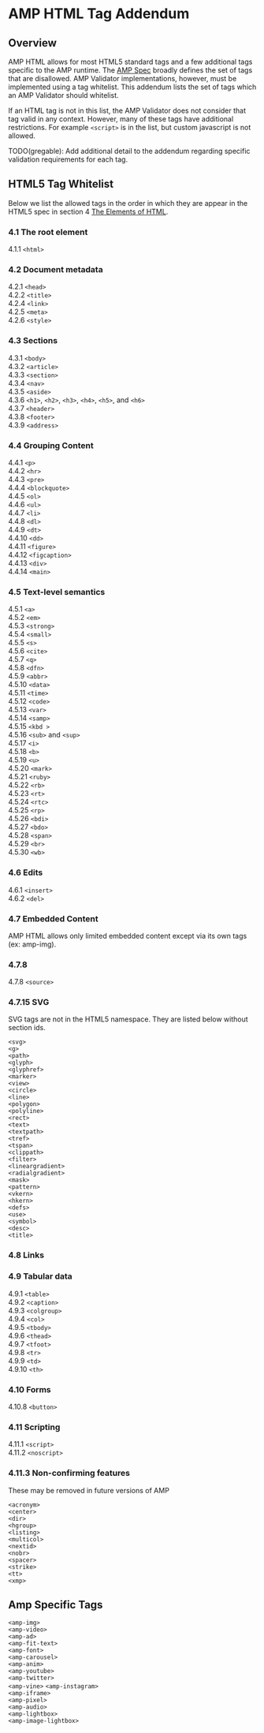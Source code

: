 <!---
Copyright 2015 The AMP HTML Authors. All Rights Reserved.

Licensed under the Apache License, Version 2.0 (the "License");
you may not use this file except in compliance with the License.
You may obtain a copy of the License at

      http://www.apache.org/licenses/LICENSE-2.0

Unless required by applicable law or agreed to in writing, software
distributed under the License is distributed on an "AS-IS" BASIS,
WITHOUT WARRANTIES OR CONDITIONS OF ANY KIND, either express or implied.
See the License for the specific language governing permissions and
limitations under the License.
-->

# AMP HTML Tag Addendum
## Overview
AMP HTML allows for most HTML5 standard tags and a few additional tags specific to the AMP runtime. The [AMP Spec](amp-html-format.md) broadly defines the set of tags that are disallowed. AMP Validator implementations, however, must be implemented using a tag whitelist. This addendum lists the set of tags which an AMP Validator should whitelist.

If an HTML tag is not in this list, the AMP Validator does not consider that tag
valid in any context. However, many of these tags have additional restrictions.
For example `<script>` is in the list, but custom javascript is not allowed.

TODO(gregable): Add additional detail to the addendum regarding specific
validation requirements for each tag.

## HTML5 Tag Whitelist
Below we list the allowed tags in the order in which they are appear in the HTML5 spec in section 4 [The Elements of HTML](http://www.w3.org/TR/html5/single-page.html#html-elements).

### 4.1 The root element
4.1.1 `<html>`
### 4.2 Document metadata
4.2.1 `<head>`  
4.2.2 `<title>`  
4.2.4 `<link>`  
4.2.5 `<meta>`  
4.2.6 `<style>`  
### 4.3 Sections
4.3.1 `<body>`  
4.3.2 `<article>`  
4.3.3 `<section>`  
4.3.4 `<nav>`  
4.3.5 `<aside>`  
4.3.6 `<h1>`, `<h2>`, `<h3>`, `<h4>`, `<h5>`, and `<h6>`  
4.3.7 `<header>`  
4.3.8 `<footer>`  
4.3.9 `<address>`  
### 4.4 Grouping Content
4.4.1 `<p>`  
4.4.2 `<hr>`  
4.4.3 `<pre>`  
4.4.4 `<blockquote>`  
4.4.5 `<ol>`  
4.4.6 `<ul>`  
4.4.7 `<li>`  
4.4.8 `<dl>`  
4.4.9 `<dt>`  
4.4.10 `<dd>`  
4.4.11 `<figure>`  
4.4.12 `<figcaption>`  
4.4.13 `<div>`  
4.4.14 `<main>`  
### 4.5 Text-level semantics
4.5.1 `<a>`  
4.5.2 `<em>`  
4.5.3 `<strong>`  
4.5.4 `<small>`  
4.5.5 `<s>`  
4.5.6 `<cite>`  
4.5.7 `<q>`  
4.5.8 `<dfn>`  
4.5.9 `<abbr>`  
4.5.10 `<data>`  
4.5.11 `<time>`  
4.5.12 `<code>`  
4.5.13 `<var>`  
4.5.14 `<samp>`  
4.5.15 `<kbd >`  
4.5.16 `<sub>` and `<sup>`  
4.5.17 `<i>`  
4.5.18 `<b>`  
4.5.19 `<u>`  
4.5.20 `<mark>`  
4.5.21 `<ruby>`  
4.5.22 `<rb>`  
4.5.23 `<rt>`  
4.5.24 `<rtc>`  
4.5.25 `<rp>`  
4.5.26 `<bdi>`  
4.5.27 `<bdo>`  
4.5.28 `<span>`  
4.5.29 `<br>`  
4.5.30 `<wb>`  
### 4.6 Edits
4.6.1 `<insert>`  
4.6.2 `<del>`  
### 4.7 Embedded Content
AMP HTML allows only limited embedded content except via its own tags (ex: amp-img).
### 4.7.8
4.7.8 `<source>`  
### 4.7.15 SVG
SVG tags are not in the HTML5 namespace. They are listed below without section ids.

`<svg>`  
`<g>`  
`<path>`  
`<glyph>`  
`<glyphref>`  
`<marker>`  
`<view>`  
`<circle>`  
`<line>`  
`<polygon>`  
`<polyline>`  
`<rect>`  
`<text>`  
`<textpath>`  
`<tref>`  
`<tspan>`  
`<clippath>`  
`<filter>`  
`<lineargradient>`  
`<radialgradient>`  
`<mask>`  
`<pattern>`  
`<vkern>`  
`<hkern>`  
`<defs>`  
`<use>`  
`<symbol>`  
`<desc>`  
`<title>`  
### 4.8 Links
### 4.9 Tabular data
4.9.1 `<table>`  
4.9.2 `<caption>`  
4.9.3 `<colgroup>`  
4.9.4 `<col>`  
4.9.5 `<tbody>`  
4.9.6 `<thead>`  
4.9.7 `<tfoot>`  
4.9.8 `<tr>`  
4.9.9 `<td>`  
4.9.10 `<th>`  
### 4.10 Forms
4.10.8 `<button>`  
### 4.11 Scripting
4.11.1 `<script>`  
4.11.2 `<noscript>`  
### 4.11.3 Non-confirming features
These may be removed in future versions of AMP

`<acronym>`  
`<center>`  
`<dir>`  
`<hgroup>`  
`<listing>`  
`<multicol>`  
`<nextid>`  
`<nobr>`  
`<spacer>`  
`<strike>`  
`<tt>`  
`<xmp>`  

## Amp Specific Tags
`<amp-img>`  
`<amp-video>`  
`<amp-ad>`  
`<amp-fit-text>`  
`<amp-font>`  
`<amp-carousel>`  
`<amp-anim>`  
`<amp-youtube>`  
`<amp-twitter>`  
`<amp-vine>`
`<amp-instagram>`  
`<amp-iframe>`  
`<amp-pixel>`  
`<amp-audio>`  
`<amp-lightbox>`  
`<amp-image-lightbox>`
